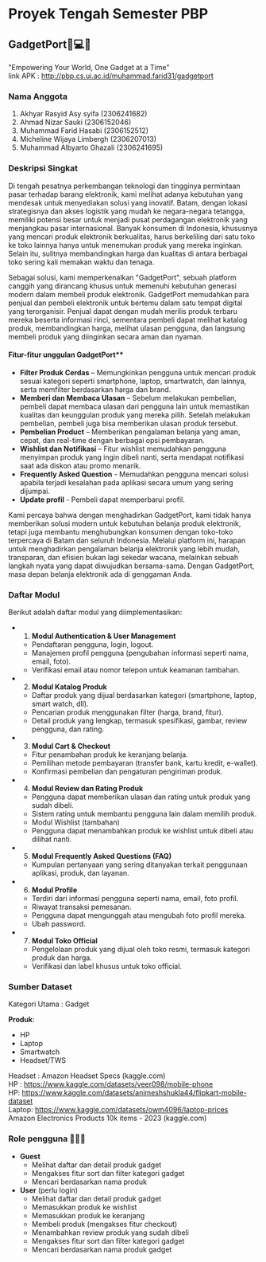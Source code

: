 # Proyek Tengah Semester PBP
## GadgetPort📱💻🛒
"Empowering Your World, One Gadget at a Time"  <br>
link APK : http://pbp.cs.ui.ac.id/muhammad.farid31/gadgetport

### Nama Anggota
1. Akhyar Rasyid Asy syifa (2306241682)
2. Ahmad Nizar Sauki (2306152046)
3. Muhammad Farid Hasabi (2306152512)
4. Micheline Wijaya Limbergh (2306207013)
5. Muhammad Albyarto Ghazali (2306241695)

### Deskripsi Singkat
Di tengah pesatnya perkembangan teknologi dan tingginya permintaan pasar terhadap barang elektronik, kami melihat adanya kebutuhan yang mendesak untuk menyediakan solusi yang inovatif. Batam, dengan lokasi strategisnya dan akses logistik yang mudah ke negara-negara tetangga, memiliki potensi besar untuk menjadi pusat perdagangan elektronik yang menjangkau pasar internasional. Banyak konsumen di Indonesia, khususnya yang mencari produk elektronik berkualitas, harus berkeliling dari satu toko ke toko lainnya hanya untuk menemukan produk yang mereka inginkan. Selain itu, sulitnya membandingkan harga dan kualitas di antara berbagai toko sering kali memakan waktu dan tenaga.

Sebagai solusi, kami memperkenalkan "GadgetPort", sebuah platform canggih yang dirancang khusus untuk memenuhi kebutuhan generasi modern dalam membeli produk elektronik. GadgetPort memudahkan para penjual dan pembeli elektronik untuk bertemu dalam satu tempat digital yang terorganisir. Penjual dapat dengan mudah merilis produk terbaru mereka beserta informasi rinci, sementara pembeli dapat melihat katalog produk, membandingkan harga, melihat ulasan pengguna, dan langsung membeli produk yang diinginkan secara aman dan nyaman.

#### Fitur-fitur unggulan GadgetPort**
- **Filter Produk Cerdas** – Memungkinkan pengguna untuk mencari produk sesuai kategori seperti smartphone, laptop, smartwatch, dan lainnya, serta memfilter berdasarkan harga dan brand.
- **Memberi dan Membaca Ulasan** – Sebelum melakukan pembelian, pembeli dapat membaca ulasan dari pengguna lain untuk memastikan kualitas dan keunggulan produk yang mereka pilih. Setelah melakukan pembelian, pembeli juga bisa memberikan ulasan produk tersebut. 
- **Pembelian Product** – Memberikan pengalaman belanja yang aman, cepat, dan real-time dengan berbagai opsi pembayaran.
- **Wishlist dan Notifikasi** – Fitur wishlist memudahkan pengguna menyimpan produk yang ingin dibeli nanti, serta mendapat notifikasi saat ada diskon atau promo menarik.
- **Frequently Asked Question** - Memudahkan pengguna mencari solusi apabila terjadi kesalahan pada aplikasi secara umum yang sering dijumpai.
- **Update profil** - Pembeli dapat memperbarui profil.

Kami percaya bahwa dengan menghadirkan GadgetPort, kami tidak hanya memberikan solusi modern untuk kebutuhan belanja produk elektronik, tetapi juga membantu menghubungkan konsumen dengan toko-toko terpercaya di Batam dan seluruh Indonesia. Melalui platform ini, harapan untuk menghadirkan pengalaman belanja elektronik yang lebih mudah, transparan, dan efisien bukan lagi sekedar wacana, melainkan sebuah langkah nyata yang dapat diwujudkan bersama-sama. Dengan GadgetPort, masa depan belanja elektronik ada di genggaman Anda.

### Daftar Modul
Berikut adalah daftar modul yang diimplementasikan:
- 1. **Modul Authentication & User Management**
    - Pendaftaran pengguna, login, logout.
    - Manajemen profil pengguna (pengubahan informasi seperti nama, email, foto).
    - Verifikasi email atau nomor telepon untuk keamanan tambahan.
- 2. **Modul Katalog Produk** 
    - Daftar produk yang dijual berdasarkan kategori (smartphone, laptop, smart watch, dll).
    - Pencarian produk menggunakan filter (harga, brand, fitur).
    - Detail produk yang lengkap, termasuk spesifikasi, gambar, review pengguna, dan rating.
- 3. **Modul Cart & Checkout** 
    - Fitur penambahan produk ke keranjang belanja.
    - Pemilihan metode pembayaran (transfer bank, kartu kredit, e-wallet).
    - Konfirmasi pembelian dan pengaturan pengiriman produk.
- 4. **Modul Review dan Rating Produk**
    - Pengguna dapat memberikan ulasan dan rating untuk produk yang sudah dibeli.
    - Sistem rating untuk membantu pengguna lain dalam memilih produk.
    - Modul Wishlist (tambahan)
    - Pengguna dapat menambahkan produk ke wishlist untuk dibeli atau dilihat nanti.
- 5. **Modul Frequently Asked Questions (FAQ)**
    - Kumpulan pertanyaan yang sering ditanyakan terkait penggunaan aplikasi, produk, dan layanan.
- 6. **Modul Profile**
    - Terdiri dari informasi pengguna seperti nama, email, foto profil.
    - Riwayat transaksi pemesanan.
    - Pengguna dapat mengunggah atau mengubah foto profil mereka.
    - Ubah password.
- 7. **Modul Toko Official**
    - Pengelolaan produk yang dijual oleh toko resmi, termasuk kategori produk dan harga.
    - Verifikasi dan label khusus untuk toko official.

### Sumber Dataset
Kategori Utama : Gadget

**Produk**:
- HP
- Laptop
- Smartwatch
- Headset/TWS

Headset : Amazon Headset Specs (kaggle.com) <br>
HP : https://www.kaggle.com/datasets/veer098/mobile-phone <br>
HP: https://www.kaggle.com/datasets/animeshshukla44/flipkart-mobile-dataset <br>
Laptop: https://www.kaggle.com/datasets/owm4096/laptop-prices <br>
Amazon Electronics Products 10k items - 2023 (kaggle.com) <br>

### Role pengguna 🙋🏻‍♀️
- **Guest**
    - Melihat daftar dan detail produk gadget
    - Mengakses fitur sort dan filter kategori gadget
    - Mencari berdasarkan nama produk
- **User** (perlu login)
    - Melihat daftar dan detail produk gadget
    - Memasukkan produk ke wishlist
    - Memasukkan produk ke keranjang
    - Membeli produk (mengakses fitur checkout)
    - Menambahkan review produk yang sudah dibeli
    - Mengakses fitur sort dan filter kategori gadget
    - Mencari berdasarkan nama produk gadget



